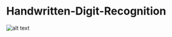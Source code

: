 # Handwritten-Digit-Recognition


![alt text](https://raw.githubusercontent.com/TanMy90/Handwritten-Digit-Recognition/main/output/output.png?token=ARNOVIROREUP4DXZQ3OEITK7UUI34)
